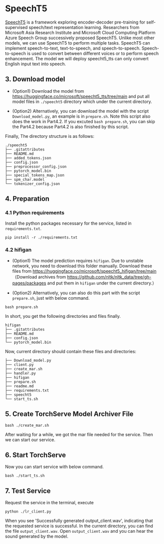 # SpeechT5

[SpeechT5](https://arxiv.org/abs/2110.07205) is a framework exploring encoder-decoder pre-training for self-supervised speech/text representation learning.
Researchers from Microsoft Asia Research Institute and Microsoft Cloud Computing Platform Azure Speech Group
successively proposed SpeechT5. Unlike most other models, we can use SpeechT5 to perform multiple tasks.
SpeechT5 can implement speech-to-text, text-to-speech, and speech-to-speech.
Speech-to-speech is used to convert between different voices or to perform speech enhancement.
The model we will deploy speecht5_tts can only convert English input text into speech.

## 3. Download model

- (Option1) Download the model from https://huggingface.co/microsoft/speecht5_tts/tree/main and put all model
  files in `./speecht5` directory which under the current directory.

- (Option2) Alternatively, you can download the model with the script `Download_model.py`, an example is
  in `prepare.sh`. Note this script also does the work in Part4.2. If you excuted `bash prepare.sh`, you can skip the
  Part4.2 because Part4.2 is also finished by this script.

Finally, The directory structure is as follows:

```text
./speecht5
├── .gitattributes
├── README.md
├── added_tokens.json
├── config.json
├── preprocessor_config.json
├── pytorch_model.bin
├── special_tokens_map.json
├── spm_char.model
└── tokenizer_config.json
```

## 4. Preparation

### 4.1 Python requirements

Install the python packages necessary for the service, listed in `requirements.txt`.

```shell
pip install -r ./requirements.txt
```

### 4.2 hifigan

- (Option1) The model prediction requires `hifigan`. Due to unstable network, you need to download this folder manually.
  Download these files from https://huggingface.co/microsoft/speecht5_hifigan/tree/main （Download archives
  from https://github.com/nltk/nltk_data/tree/gh-pages/packages and put them in `hifigan` under
  the current directory.）

- (Option2) Alternatively, you can also do this part with the script `prepare.sh`, just with below command.

```shell
bash prepare.sh
```

In short, you get the following directories and files finally.

```text
hifigan
├── .gitattributes
├── README.md
├── config.json
└── pytorch_model.bin

```

Now, current directory should contain these files and directories:

```text
├── Download_model.py
├── client.py
├── create_mar.sh
├── handler.py
├── hifigan
├── prepare.sh
├── readme.md
├── requirements.txt
├── speecht5
└── start_ts.sh
```

## 5. Create TorchServe Model Archiver File

```shell
bash ./create_mar.sh
```

After waiting for a while, we got the mar file needed for the service. Then we can start our service.

## 6. Start TorchServe

Now you can start service with below command.

```shell
bash ./start_ts.sh
```

## 7. Test Service

Request the service in the terminal, execute

```shell
python ./lr_client.py
```

When you see 'Successfully generated output_client.wav', indicating that the requested service is successful. In the
current directory, you can find the file `output_client.wav`. Open `output_client.wav` and you can hear the sound
generated by the model.





